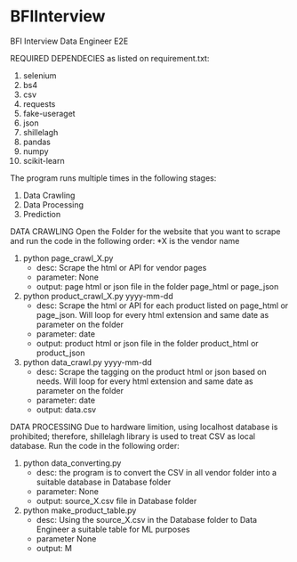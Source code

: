 # BFIInterview
BFI Interview Data Engineer E2E

REQUIRED DEPENDECIES as listed on requirement.txt:
1. selenium
2. bs4
3. csv
4. requests
5. fake-useraget
6. json
7. shillelagh
8. pandas
9. numpy
10. scikit-learn

The program runs multiple times in the following stages:
1. Data Crawling
2. Data Processing
3. Prediction

DATA CRAWLING
Open the Folder for the website that you want to scrape and run the code in the following order:
*X is the vendor name
1. python page_crawl_X.py
   - desc: Scrape the html or API for vendor pages
   - parameter: None
   - output: page html or json file in the folder page_html or page_json
2. python product_crawl_X.py yyyy-mm-dd
   - desc: Scrape the html or API for each product listed on page_html or page_json. Will loop for every html extension and same date as parameter on the folder
   - parameter: date
   - output: product html or json file in the folder product_html or product_json
3. python data_crawl.py yyyy-mm-dd
   - desc: Scrape the tagging on the product html or json based on needs. Will loop for every html extension and same date as parameter on the folder
   - parameter: date
   - output: data.csv
  
DATA PROCESSING
Due to hardware limition, using localhost database is prohibited; therefore, shillelagh library is used to treat CSV as local database.
Run the code in the following order:
1. python data_converting.py
   - desc: the program is to convert the CSV in all vendor folder into a suitable database in Database folder
   - parameter: None
   - output: source_X.csv file in Database folder
2. python make_product_table.py
   - desc: Using the source_X.csv in the Database folder to Data Engineer a suitable table for ML purposes
   - parameter None
   - output: M

